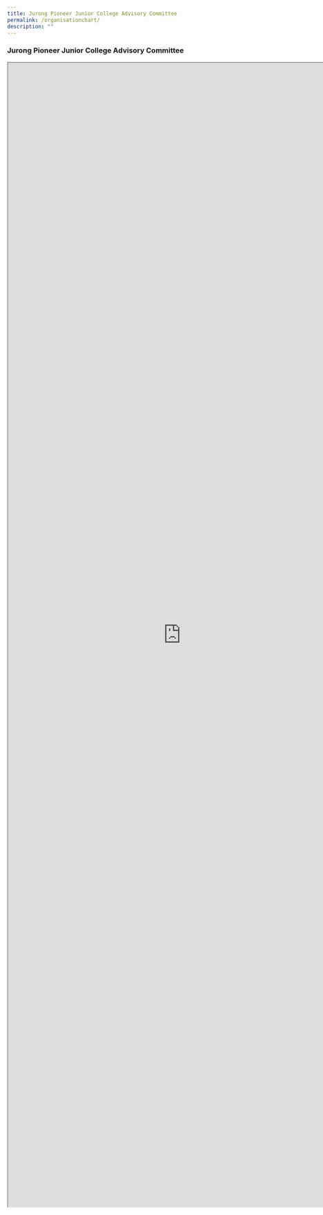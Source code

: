 ```yaml
---
title: Jurong Pioneer Junior College Advisory Committee
permalink: /organisationchart/
description: ""
---
```



### **Jurong Pioneer Junior College Advisory Committee**

<iframe src="https://docs.google.com/document/d/e/2PACX-1vSEhI1CHZWCBBpMZJ7qjFHxbZ1ajUhMGonm5_0kRjBEwfw68Z0YIYxnKNVbhq2_d8XsJKPeefwqBTjT/pub?embedded=true" width=800px height=2650px scrolling="no"></iframe>